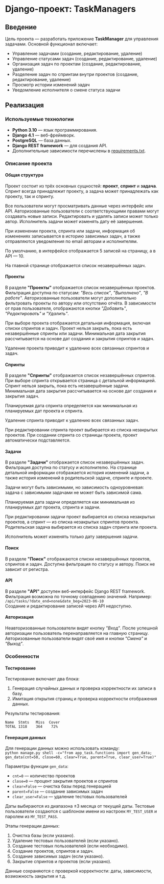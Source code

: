 # Django-проект: TaskManagers

## Введение

Цель проекта — разработать приложение **TaskManager** для управления задачами. Основной функционал включает:

- Управление задачами (создание, редактирование, удаление)
- Управление статусами задач (создание, редактирование, удаление)
- Организация задач по проектам (создание, редактирование, удаление)
- Разделение задач по спринтам внутри проектов (создание, редактирование, удаление)
- Просмотр истории изменений задач
- Уведомление исполнителя о смене статуса задачи

## Реализация

### Используемые технологии

- **Python 3.10** — язык программирования.
- **Django 4.1** — веб-фреймворк.
- **PostgreSQL** — база данных.
- **Django REST framework** — для создания API.
- Дополнительные зависимости перечислены в [requirements.txt](requirements.txt).

### Описание проекта

#### Общая структура

Проект состоит из трёх основных сущностей: **проект**, **спринт** и **задача**. Спринт всегда принадлежит проекту, а задача может принадлежать как проекту, так и спринту.

Все пользователи могут просматривать данные через интерфейс или API. Авторизованные пользователи с соответствующими правами могут создавать новые записи. Редактировать и удалять записи может только автор. Исполнитель задачи может изменять дату её завершения.

При изменении проекта, спринта или задачи, информация об изменениях записывается в историю зависимых задач, а также отправляются уведомления по email авторам и исполнителям.

По умолчанию, в интерфейсе отображается 5 записей на страницу, а в API — 10.

На главной странице отображается список незавершённых задач.

#### Проекты

В разделе **"Проекты"** отображается список незавершённых проектов. Фильтрация доступна по статусам: *"Весь список"*, *"Выполнено"*, *"В работе"*. Авторизованные пользователи могут дополнительно фильтровать проекты по автору или отсутствию отчёта. В зависимости от прав пользователя, отображаются кнопки *"Добавить"*, *"Редактировать"* и *"Удалить"*.

При выборе проекта отображается детальная информация, включая списки спринтов и задач. Проект нельзя закрыть, пока есть незавершённые спринты или задачи. Минимальная дата закрытия рассчитывается на основе дат создания и закрытия спринтов и задач.

Удаление проекта приводит к удалению всех связанных спринтов и задач.

#### Спринты

В разделе **"Спринты"** отображается список незавершённых спринтов. При выборе спринта открывается страница с детальной информацией. Спринт нельзя закрыть, пока есть незавершённые задачи. Минимальная дата закрытия рассчитывается на основе дат создания и закрытия задач.

Планируемая дата спринта определяется как минимальная из планируемых дат проекта и спринта.

Удаление спринта приводит к удалению всех связанных задач.

При редактировании спринта проект выбирается из списка незакрытых проектов. При создании спринта со страницы проекта, проект автоматически подставляется.

#### Задачи

В разделе **"Задачи"** отображается список незавершённых задач. Фильтрация доступна по статусу и исполнителю. На странице детальной информации отображается история изменений задачи, а также история изменений в родительской задаче, спринте и проекте.

Задачи могут быть зависимыми, но зависимость одноуровневая: задача с зависимыми задачами не может быть зависимой сама.

Планируемая дата задачи определяется как минимальная из планируемых дат проекта, спринта и задачи.

При редактировании задачи проект выбирается из списка незакрытых проектов, а спринт — из списка незакрытых спринтов проекта. Родительская задача выбирается из списка задач спринта или проекта.

Исполнитель может изменять только дату завершения задачи.

#### Поиск

В разделе **"Поиск"** отображаются списки незавершённых проектов, спринтов и задач. Доступна фильтрация по статусу и автору. Поиск не зависит от регистра.

#### API

В разделе **"API"** доступен веб-интерфейс Django REST framework. Фильтрация возможна по точному совпадению значений. Например:  
`/api/tasks/?date_end=none&date_beg=2023-06-10`  
Создание и редактирование записей через API недоступно.

#### Авторизация

Неавторизованные пользователи видят кнопку *"Вход"*. После успешной авторизации пользователь перенаправляется на главную страницу. Авторизованные пользователи видят своё имя и кнопки *"Смена"* и *"Выход"*.

### Особенности

#### Тестирование

Тестирование включает два блока:

1. Генерация случайных данных и проверка корректности их записи в базу.
2. Имитация открытия страниц и проверка корректности отображения данных.

Результаты тестирования:

```text
Name  Stmts   Miss  Cover  
TOTAL 1318    364    72%
```

#### Генерация данных

Для генерации данных можно использовать команду:  
`python manage.py shell -c="from app_task.functions import gen_data; gen_data(cnt=50, close=60, clear=True, parent=True, clear_user=True)"`

Параметры функции `gen_data`:

- `cnt=0` — количество проектов
- `close=0` — процент закрытия проектов и спринтов
- `clear=False` — очистка базы перед генерацией
- `parent=False` — создание зависимых задач
- `clear_user=False` — удаление тестовых пользователей

Даты выбираются из диапазона ±3 месяца от текущей даты. Тестовые пользователи создаются с шаблоном имени из настроек `MY_TEST_USER` и паролем из `MY_TEST_PASS`.

Этапы генерации данных:

1. Очистка базы (если указано).
2. Удаление тестовых пользователей (если указано).
3. Создание тестовых пользователей (если необходимо).
4. Создание проектов, спринтов и задач.
5. Создание зависимых задач (если указано).
6. Закрытие спринтов и проектов (если указано).

Данные сохраняются с проверкой корректности: даты, зависимости, возможность закрытия и т.д.